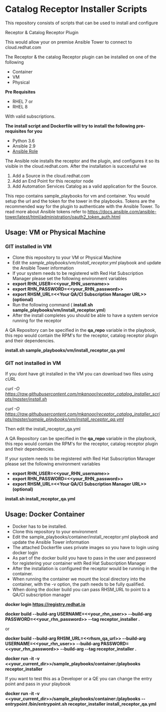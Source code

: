 # Catalog Receptor Installer Scripts

This repository consists of scripts that can be used to install and configure

 Receptor & 
 Catalog Receptor Plugin

This would allow your on premise Ansible Tower to connect to cloud.redhat.com

The Receptor & the catalog Receptor plugin can be installed on one of the following

 - Container
 - VM
 - Physical 

**Pre Requisites**

 - RHEL 7 or
 - RHEL 8
  
 With valid subscriptions.

**The install script and Dockerfile will try to install the following pre-requisites for you**

 - Python 3.6
 - Ansible 2.9
 - [Ansible Role](https://galaxy.ansible.com/mkanoor/catalog_receptor_installer)

The Ansible role installs the receptor and the plugin, and configures it so its visible in the cloud.redhat.com. After the installation is successful we
1. Add a Source in the cloud.redhat.com
2. Add an End Point for this receptor node
3. Add Automation Services Catalog as a valid application for the Source.

This repo contains sample_playbooks for vm and container. You would setup the url and the token for the tower in the playbooks. Tokens are the recommended way for the plugin to authenticate with the Ansible Tower. To read more about Ansible tokens refer to https://docs.ansible.com/ansible-tower/latest/html/administration/oauth2_token_auth.html

## Usage: VM or Physical Machine

### GIT installed in VM
 - Clone this repository to your VM or Physical Machine
 - Edit the *sample_playbooks/vm/install_receptor.yml* playbook and update the Ansible Tower information
 - If your system needs to be registered with Red Hat Subscription Manager please set the following environment variables
 - **export RHN_USER=<<your_RHN_username>>**
 - **export RHN_PASSWORD=<<your_RHN_password>>**
 - **export RHSM_URL=<<Your QA/CI Subscription Manager URL>> (optional)**
 - Run the following command ( **install.sh sample_playbooks/vm/install_receptor.yml**)
 - After the install completes you should be able to have a system service running for the receptor

A QA Repository can be specified in the **qa_repo** variable in the playbook, this repo would contain the RPM's for the receptor, catalog receptor plugin and their dependencies.

**install.sh sample_playbooks/vm/install_receptor_qa.yml**

### GIT not installed in VM

If you dont have git installed in the VM you can download two files using cURL


*curl -O https://raw.githubusercontent.com/mkanoor/receptor_catalog_installer_scripts/master/install.sh*


*curl -O https://raw.githubusercontent.com/mkanoor/receptor_catalog_installer_scripts/master/sample_playbooks/vm/install_receptor_qa.yml*

Then edit the install_receptor_qa.yml

A QA Repository can be specified in the **qa_repo** variable in the playbook, this repo would contain the RPM's for the receptor, catalog receptor plugin and their dependencies.

If your system needs to be registered with Red Hat Subscription Manager please set the following environment variables
 - **export RHN_USER=<<your_RHN_username>>**
 - **export RHN_PASSWORD=<<your_RHN_password>>**
 - **export RHSM_URL=<<Your QA/CI Subscription Manager URL>> (optional)**

**install.sh install_receptor_qa.yml**


## Usage: Docker Container

- Docker has to be installed.
- Clone this repository to your environment
- Edit the sample_playbooks/container/install_receptor.yml playbook and update the Ansible Tower information
- The attached Dockerfile uses private images so you have to login using docker login
- As part of the docker build you have to pass in the user and password for registering your container with Red Hat Subscription Manager
- After the installation is configured the receptor would be running in the container.
- When running the container we mount the local directory into the container, with the -v option, the path needs to be fully qualified.
- When doing the docker build you can pass RHSM_URL to point to a QA/CI subscription manager


**docker login https://registry.redhat.io**

**docker build --build-arg USERNAME=<<your_rhn_user>> --build-arg  PASSWORD=<<your_rhn_password>> --tag receptor_installer .**

or

**docker build --build-arg RHSM_URL=<<rhsm_qa_url>> --build-arg USERNAME=<<your_rhn_user>> --build-arg  PASSWORD=<<your_rhn_password>> --build-arg  --tag receptor_installer .**

**docker run -it  -v <<your_current_dir>>/sample_playbooks/container:/playbooks receptor_installer**

If you want to test this as a Developer or a QE you can change the entry point and pass in your playbook

**docker run -it -v <<your_current_dir>>/sample_playbooks/container:/playbooks --entrypoint /bin/entrypoint.sh receptor_installer install_receptor_qa.yml**


